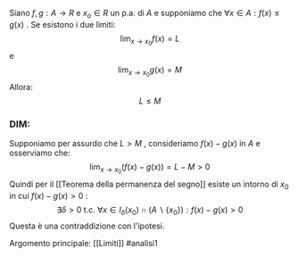 Siano $f,g: A \to R$ e $x_{o} \in R$ un p.a. di $A$ e supponiamo che $\forall x \in A : f(x) \le g(x)$ .
Se esistono i due limiti:$$\lim_{x\to x_{0}}f(x) = L$$e $$\lim_{x\to x_{0}}g(x) = M$$
Allora:$$L \le M$$
### DIM:
Supponiamo per assurdo che $L > M$ ,
consideriamo $f(x) - g(x)$ in $A$ e osserviamo che:$$\lim_{x\to x_{0}}(f(x)-g(x)) = L - M > 0$$
Quindi per il [[Teorema della permanenza del segno]] esiste un intorno di $x_0$ in cui $f(x) - g(x) > 0$ :$$\exists \delta>0 \text{ t.c. }\forall x \in I_{\delta}(x_{0})\cap(A\backslash \{x_{0}\}):f(x)-g(x) >0$$
Questa è una contraddizione con l'ipotesi.

Argomento principale: [[Limiti]]
#analisi1 